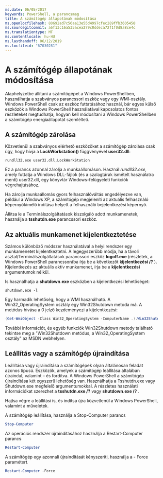 ```yaml
---
ms.date: 06/05/2017
keywords: PowerShell, a parancsmag
title: A számítógép állapotának módosítása
ms.openlocfilehash: 80692ad7c56aa13e55d4997cfec289ffb3605458
ms.sourcegitcommit: a6f13c16a535acea279c0ddeca72f1f0d8a8ce4c
ms.translationtype: MT
ms.contentlocale: hu-HU
ms.lasthandoff: 06/12/2019
ms.locfileid: "67030281"
---
```

# <a name="changing-computer-state"></a>A számítógép állapotának módosítása

Alaphelyzetbe állítani a számítógépet a Windows PowerShellben, használhatja a szabványos parancssori eszköz vagy egy WMI-osztály. Windows PowerShell csak az eszköz futtatásához használ, bár egyes külső eszközök a Windows PowerShell használatával kapcsolatos fontos részleteket megtudhatja, hogyan kell módosítani a Windows PowerShellben a számítógép energiaállapotát szemlélteti.

## <a name="locking-a-computer"></a>A számítógép zárolása

Közvetlenül a szabványos elérhető eszközöket a számítógép zárolása csak úgy, hogy hívja a **LockWorkstation()** függvényével **user32.dll**:

```
rundll32.exe user32.dll,LockWorkStation
```

Ez a parancs azonnal zárolja a munkaállomáson. Használ *rundll32.exe*, amely futtatja a Windows DLL-fájlok (és a szalagtárak ismételt használatra menti) user32.dll, egy könyvtár Windows-felügyeleti funkciók végrehajtásához.

Ha zárolja munkaállomás gyors felhasználóváltás engedélyezve van, például a Windows XP, a számítógép megjeleníti az aktuális felhasználó képernyőkímélő indítása helyett a felhasználó bejelentkezési képernyő.

Állítsa le a Terminálszolgáltatások kiszolgáló adott munkamenetek, használja a **tsshutdn.exe** parancssori eszköz.

## <a name="logging-off-the-current-session"></a>Az aktuális munkamenet kijelentkeztetése

Számos különböző módszer használatával a helyi rendszer egy munkamenetet kijelentkeztetni. A legegyszerűbb módja, ha a távoli asztal/Terminálszolgáltatások parancssori eszköz **logoff.exe** (részletek, a Windows PowerShell parancssorába írja be a következőt **kijelentkezési /?** ). Kijelentkezés az aktuális aktív munkamenet, írja be a **kijelentkezési** argumentumok nélkül.

Is használhatja a **shutdown.exe** eszközben a kijelentkezési lehetőséget:

```
shutdown.exe -l
```

Egy harmadik lehetőség, hogy a WMI használható. A Win32_OperatingSystem osztály egy Win32Shutdown metoda má. A metódus hívása a 0 jelző kezdeményezi a kijelentkezési:

```powershell
(Get-WmiObject -Class Win32_OperatingSystem -ComputerName .).Win32Shutdown(0)
```

További információt, és egyéb funkciók Win32Shutdown metody található tekintse meg a "Win32Shutdown metódus, a Win32_OperatingSystem osztály" az MSDN webhelyen.

## <a name="shutting-down-or-restarting-a-computer"></a>Leállítás vagy a számítógép újraindítása

Leállítása vagy újraindítása a számítógépek olyan általánosan feladat azonos típusú. Eszközök, amelyek a számítógép leállítása általában újraindul, valamint – és fordítva. A Windows PowerShell a számítógép újraindítása két egyszerű lehetőség van. Használhatja a Tsshutdn.exe vagy Shutdown.exe megfelelő argumentumokkal. A részletes használati információkat szerezhet a **tsshutdn.exe /?** vagy **shutdown.exe /?** .

Hajtsa végre a leállítási is, és indítsa újra közvetlenül a Windows PowerShell, valamint a műveletek.

A számítógép leállítása, használja a Stop-Computer parancs

```powershell
Stop-Computer
```

Az operációs rendszer újraindításához használja a Restart-Computer parancs

```powershell
Restart-Computer
```

A számítógép egy azonnali újraindítását kényszeríti, használja a - Force paramétert.

```powershell
Restart-Computer -Force
```

